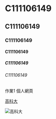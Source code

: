 # C111106149
## C111106149
### C111106149
#### C111106149
##### C111106149
###### C111106149

作業1
個人網頁

[高科大](https://elearning.nkust.edu.tw/)

![高科大](標誌(1))
